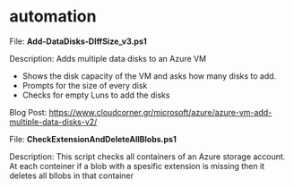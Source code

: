 # automation

File: **Add-DataDisks-DIffSize_v3.ps1**

Description: Adds multiple data disks to an Azure VM
 * Shows the disk capacity of the VM and asks how many disks to add.
 * Prompts for the size of every disk
 * Checks for empty Luns to add the disks

Blog Post: https://www.cloudcorner.gr/microsoft/azure/azure-vm-add-multiple-data-disks-v2/


File: **CheckExtensionAndDeleteAllBlobs.ps1**

Description: This script checks all containers of an Azure storage account. At each conteiner if a blob with a spesific extension is missing then it deletes all bllobs in that container
